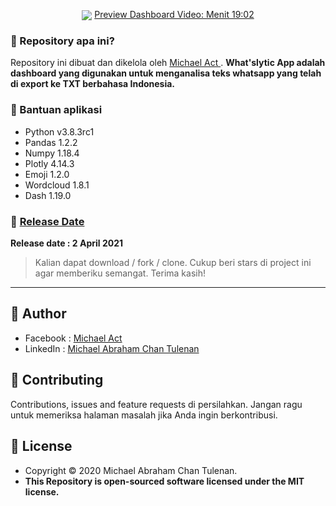 <p align="center">
	
<img align="center" src="http://ForTheBadge.com/images/badges/built-with-love.svg">
<a href="https://www.youtube.com/watch?v=m2xIyaOjjo8"> Preview Dashboard Video: Menit 19:02</a>

</p>

### 🤔 Repository apa ini?
Repository ini dibuat dan dikelola oleh <a href="https://github.com/michael-act"> Michael Act </a>. **What'slytic App adalah dashboard yang digunakan untuk menganalisa teks whatsapp yang telah di export ke TXT berbahasa Indonesia.**

### 🤖 Bantuan aplikasi
- Python v3.8.3rc1
- Pandas 1.2.2
- Numpy 1.18.4
- Plotly 4.14.3
- Emoji 1.2.0
- Wordcloud 1.8.1
- Dash 1.19.0

### 📆 <a href="http://syauqi.js.org/">Release Date</a>
**Release date : 2 April 2021**
> Kalian dapat download / fork / clone. Cukup beri stars di project ini agar memberiku semangat. Terima kasih!

------------

## 🧑 Author

- Facebook : <a href="https://www.facebook.com/michael.actt"> Michael Act</a>
- LinkedIn : <a href="https://www.linkedin.com/in/michael-act/"> Michael Abraham Chan Tulenan</a>

## 🤝 Contributing
Contributions, issues and feature requests di persilahkan.
Jangan ragu untuk memeriksa halaman masalah jika Anda ingin berkontribusi. 


## 📝 License
- Copyright © 2020 Michael Abraham Chan Tulenan.
- **This Repository is open-sourced software licensed under the MIT license.**
